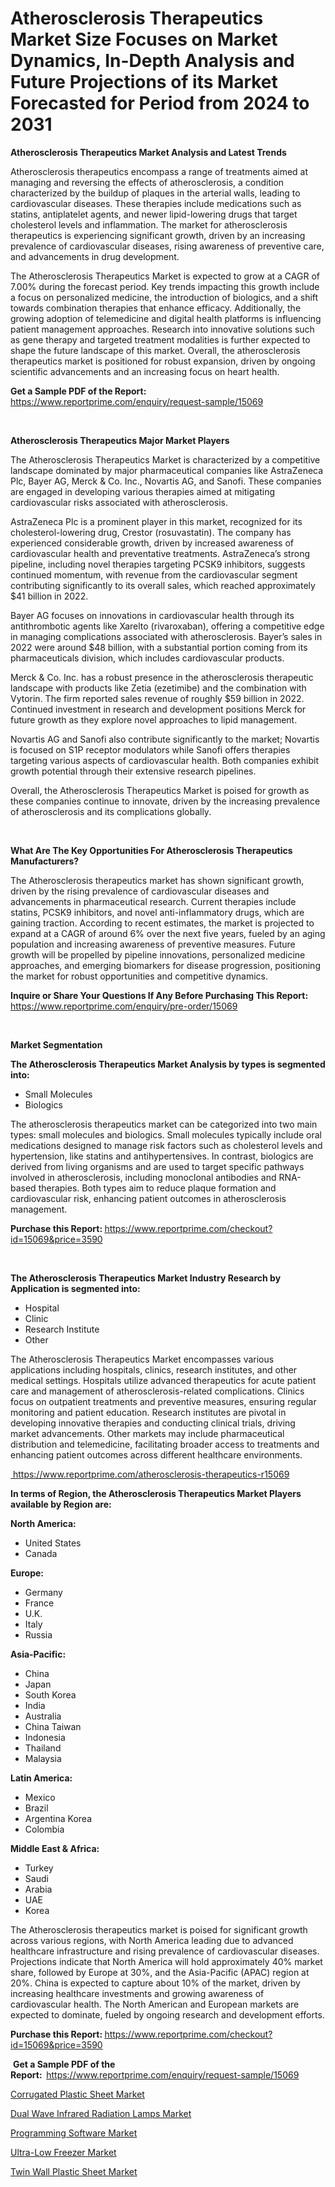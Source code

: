 <p><h1>Atherosclerosis Therapeutics Market Size Focuses on Market Dynamics, In-Depth Analysis and Future Projections of its Market Forecasted for Period from 2024 to 2031</h1></p><p><strong>Atherosclerosis Therapeutics Market Analysis and Latest Trends</strong></p>
<p><p>Atherosclerosis therapeutics encompass a range of treatments aimed at managing and reversing the effects of atherosclerosis, a condition characterized by the buildup of plaques in the arterial walls, leading to cardiovascular diseases. These therapies include medications such as statins, antiplatelet agents, and newer lipid-lowering drugs that target cholesterol levels and inflammation. The market for atherosclerosis therapeutics is experiencing significant growth, driven by an increasing prevalence of cardiovascular diseases, rising awareness of preventive care, and advancements in drug development.</p><p>The Atherosclerosis Therapeutics Market is expected to grow at a CAGR of 7.00% during the forecast period. Key trends impacting this growth include a focus on personalized medicine, the introduction of biologics, and a shift towards combination therapies that enhance efficacy. Additionally, the growing adoption of telemedicine and digital health platforms is influencing patient management approaches. Research into innovative solutions such as gene therapy and targeted treatment modalities is further expected to shape the future landscape of this market. Overall, the atherosclerosis therapeutics market is positioned for robust expansion, driven by ongoing scientific advancements and an increasing focus on heart health.</p></p>
<p><strong>Get a Sample PDF of the Report:&nbsp;</strong> <a href="https://www.reportprime.com/enquiry/request-sample/15069?utm_campaign=28&utm_medium=2&utm_source=Github&utm_content=ia&utm_term=28102024&utm_id=atherosclerosis-therapeutics">https://www.reportprime.com/enquiry/request-sample/15069</a></p>
<p>&nbsp;</p>
<p><strong>Atherosclerosis Therapeutics Major Market Players</strong></p>
<p><p>The Atherosclerosis Therapeutics Market is characterized by a competitive landscape dominated by major pharmaceutical companies like AstraZeneca Plc, Bayer AG, Merck & Co. Inc., Novartis AG, and Sanofi. These companies are engaged in developing various therapies aimed at mitigating cardiovascular risks associated with atherosclerosis.</p><p>AstraZeneca Plc is a prominent player in this market, recognized for its cholesterol-lowering drug, Crestor (rosuvastatin). The company has experienced considerable growth, driven by increased awareness of cardiovascular health and preventative treatments. AstraZeneca’s strong pipeline, including novel therapies targeting PCSK9 inhibitors, suggests continued momentum, with revenue from the cardiovascular segment contributing significantly to its overall sales, which reached approximately $41 billion in 2022.</p><p>Bayer AG focuses on innovations in cardiovascular health through its antithrombotic agents like Xarelto (rivaroxaban), offering a competitive edge in managing complications associated with atherosclerosis. Bayer’s sales in 2022 were around $48 billion, with a substantial portion coming from its pharmaceuticals division, which includes cardiovascular products.</p><p>Merck & Co. Inc. has a robust presence in the atherosclerosis therapeutic landscape with products like Zetia (ezetimibe) and the combination with Vytorin. The firm reported sales revenue of roughly $59 billion in 2022. Continued investment in research and development positions Merck for future growth as they explore novel approaches to lipid management.</p><p>Novartis AG and Sanofi also contribute significantly to the market; Novartis is focused on S1P receptor modulators while Sanofi offers therapies targeting various aspects of cardiovascular health. Both companies exhibit growth potential through their extensive research pipelines.</p><p>Overall, the Atherosclerosis Therapeutics Market is poised for growth as these companies continue to innovate, driven by the increasing prevalence of atherosclerosis and its complications globally.</p></p>
<p>&nbsp;</p>
<p><strong>What Are The Key Opportunities For Atherosclerosis Therapeutics Manufacturers?</strong></p>
<p><p>The Atherosclerosis therapeutics market has shown significant growth, driven by the rising prevalence of cardiovascular diseases and advancements in pharmaceutical research. Current therapies include statins, PCSK9 inhibitors, and novel anti-inflammatory drugs, which are gaining traction. According to recent estimates, the market is projected to expand at a CAGR of around 6% over the next five years, fueled by an aging population and increasing awareness of preventive measures. Future growth will be propelled by pipeline innovations, personalized medicine approaches, and emerging biomarkers for disease progression, positioning the market for robust opportunities and competitive dynamics.</p></p>
<p><strong>Inquire or Share Your Questions If Any Before Purchasing This Report:</strong> <a href="https://www.reportprime.com/enquiry/pre-order/15069?utm_campaign=28&utm_medium=2&utm_source=Github&utm_content=ia&utm_term=28102024&utm_id=atherosclerosis-therapeutics">https://www.reportprime.com/enquiry/pre-order/15069</a></p>
<p>&nbsp;</p>
<p><strong>Market Segmentation</strong></p>
<p><strong>The Atherosclerosis Therapeutics Market Analysis by types is segmented into:</strong></p>
<p><ul><li>Small Molecules</li><li>Biologics</li></ul></p>
<p><p>The atherosclerosis therapeutics market can be categorized into two main types: small molecules and biologics. Small molecules typically include oral medications designed to manage risk factors such as cholesterol levels and hypertension, like statins and antihypertensives. In contrast, biologics are derived from living organisms and are used to target specific pathways involved in atherosclerosis, including monoclonal antibodies and RNA-based therapies. Both types aim to reduce plaque formation and cardiovascular risk, enhancing patient outcomes in atherosclerosis management.</p></p>
<p><strong>Purchase this Report:&nbsp;</strong><a href="https://www.reportprime.com/checkout?id=15069&price=3590&utm_campaign=28&utm_medium=2&utm_source=Github&utm_content=ia&utm_term=28102024&utm_id=atherosclerosis-therapeutics">https://www.reportprime.com/checkout?id=15069&price=3590</a></p>
<p>&nbsp;</p>
<p><strong>The Atherosclerosis Therapeutics Market Industry Research by Application is segmented into:</strong></p>
<p><ul><li>Hospital</li><li>Clinic</li><li>Research Institute</li><li>Other</li></ul></p>
<p><p>The Atherosclerosis Therapeutics Market encompasses various applications including hospitals, clinics, research institutes, and other medical settings. Hospitals utilize advanced therapeutics for acute patient care and management of atherosclerosis-related complications. Clinics focus on outpatient treatments and preventive measures, ensuring regular monitoring and patient education. Research institutes are pivotal in developing innovative therapies and conducting clinical trials, driving market advancements. Other markets may include pharmaceutical distribution and telemedicine, facilitating broader access to treatments and enhancing patient outcomes across different healthcare environments.</p></p>
<p><a href="https://www.reportprime.com/atherosclerosis-therapeutics-r15069?utm_campaign=28&utm_medium=2&utm_source=Github&utm_content=ia&utm_term=28102024&utm_id=atherosclerosis-therapeutics">&nbsp;https://www.reportprime.com/atherosclerosis-therapeutics-r15069</a></p>
<p><strong>In terms of Region, the Atherosclerosis Therapeutics Market Players available by Region are:</strong></p>
<p>
    <p> <strong> North America: </strong>
        <ul>
            <li>United States</li>
            <li>Canada</li>
        </ul>
        </p> 
    <p> <strong> Europe: </strong>
        <ul>
            <li>Germany</li>
            <li>France</li>
            <li>U.K.</li>
            <li>Italy</li>
            <li>Russia</li>
        </ul>
        </p> 
    <p> <strong> Asia-Pacific: </strong>
        <ul>
            <li>China</li>
            <li>Japan</li>
            <li>South Korea</li>
            <li>India</li>
            <li>Australia</li>
            <li>China Taiwan</li>
            <li>Indonesia</li>
            <li>Thailand</li>
            <li>Malaysia</li>
        </ul>
        </p> 
    <p> <strong> Latin America: </strong>
        <ul>
            <li>Mexico</li>
            <li>Brazil</li>
            <li>Argentina Korea</li>
            <li>Colombia</li>
        </ul>
        </p> 
    <p> <strong> Middle East & Africa: </strong>
        <ul>
            <li>Turkey</li>
            <li>Saudi</li>
            <li>Arabia</li>
            <li>UAE</li>
            <li>Korea</li>
        </ul>
    </p>
    </p>
<p><p>The Atherosclerosis therapeutics market is poised for significant growth across various regions, with North America leading due to advanced healthcare infrastructure and rising prevalence of cardiovascular diseases. Projections indicate that North America will hold approximately 40% market share, followed by Europe at 30%, and the Asia-Pacific (APAC) region at 20%. China is expected to capture about 10% of the market, driven by increasing healthcare investments and growing awareness of cardiovascular health. The North American and European markets are expected to dominate, fueled by ongoing research and development efforts.</p></p>
<p><strong>Purchase this Report: </strong><a href="https://www.reportprime.com/checkout?id=15069&price=3590&utm_campaign=28&utm_medium=2&utm_source=Github&utm_content=ia&utm_term=28102024&utm_id=atherosclerosis-therapeutics">https://www.reportprime.com/checkout?id=15069&price=3590</a></p>
<p>&nbsp;<strong>Get a Sample PDF of the Report:&nbsp;&nbsp;</strong><a href="https://www.reportprime.com/enquiry/request-sample/15069?utm_campaign=28&utm_medium=2&utm_source=Github&utm_content=ia&utm_term=28102024&utm_id=atherosclerosis-therapeutics">https://www.reportprime.com/enquiry/request-sample/15069</a></p>
<p><strong></strong></p>
<p><p><a href="https://www.linkedin.com/pulse/corrugated-plastic-sheet-market-forecast-global-trends-analysis-a1s8e?utm_campaign=28&utm_medium=2&utm_source=Github&utm_content=ia&utm_term=28102024&utm_id=atherosclerosis-therapeutics">Corrugated Plastic Sheet Market</a></p><p><a href="https://issuu.com/reportprime-2/docs/dual-wave-infrared-radiation-lamps-_b8d93d6431bb9e?utm_campaign=28&utm_medium=2&utm_source=Github&utm_content=ia&utm_term=28102024&utm_id=atherosclerosis-therapeutics">Dual Wave Infrared Radiation Lamps Market</a></p><p><a href="https://github.com/LilianFaulkner65/Market-Research-Report-List-1/blob/main/programming-software-market.md?utm_campaign=28&utm_medium=2&utm_source=Github&utm_content=ia&utm_term=28102024&utm_id=atherosclerosis-therapeutics">Programming Software Market</a></p><p><a href="https://issuu.com/reportprime-2/docs/ultra-low-freezer-market-size-2030._6c6858d92b2507?utm_campaign=28&utm_medium=2&utm_source=Github&utm_content=ia&utm_term=28102024&utm_id=atherosclerosis-therapeutics">Ultra-Low Freezer Market</a></p><p><a href="https://www.linkedin.com/pulse/future-twin-wall-plastic-sheet-market-global-forecast-trends-pyyme?utm_campaign=28&utm_medium=2&utm_source=Github&utm_content=ia&utm_term=28102024&utm_id=atherosclerosis-therapeutics">Twin Wall Plastic Sheet Market</a></p></p>